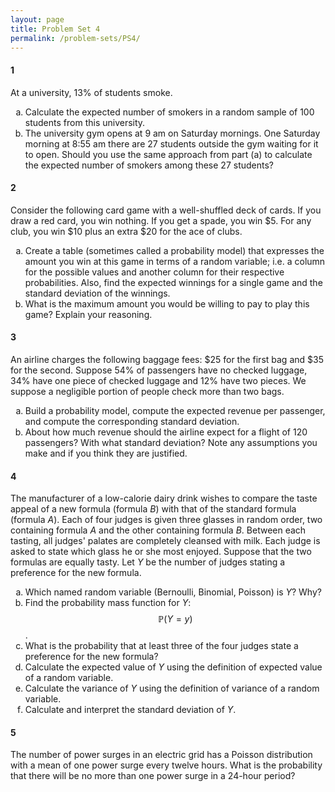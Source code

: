 ```yaml
---
layout: page
title: Problem Set 4
permalink: /problem-sets/PS4/
---
```


<style type="text/css">
    ul { list-style-type: lower-alpha; }
    ul ul {  list-style-type: lower-roman;  }
</style>

#### 1

At a university, 13% of students smoke.

  - Calculate the expected number of smokers in a random sample of 100 students from this
university.
  - The university gym opens at 9 am on Saturday mornings. One Saturday morning at 8:55
am there are 27 students outside the gym waiting for it to open. Should you use the
same approach from part (a) to calculate the expected number of smokers among these 27
students?

#### 2

Consider the following card game with a well-shuffled deck of cards. If you draw a red card,
you win nothing. If you get a spade, you win $5. For any club, you win $10 plus an extra $20
for the ace of clubs.

  - Create a table (sometimes called a probability model) that expresses the amount you win at this game in terms of a random
  variable; i.e. a column for the possible values and another column for their respective
  probabilities. Also, find the expected winnings for a single game and the standard deviation of the winnings.
  - What is the maximum amount you would be willing to pay to play this game? Explain
your reasoning.

#### 3

An airline charges the following baggage fees: $25 for the first bag and $35 for the second.
Suppose 54% of passengers have no checked luggage, 34% have one piece of checked luggage
and 12% have two pieces. We suppose a negligible portion of people check more than two bags.

  - Build a probability model, compute the expected revenue per passenger, and compute the
corresponding standard deviation.
  - About how much revenue should the airline expect for a flight of 120 passengers? With
what standard deviation? Note any assumptions you make and if you think they are
justified.

#### 4

The manufacturer of a low-calorie dairy drink wishes to compare the taste appeal of a new
formula (formula _B_) with that of the standard formula (formula _A_). Each of four judges is given three
glasses in random order, two containing formula _A_ and the other containing formula _B_. Between each tasting, all judges' palates are completely cleansed with milk.  Each judge is
asked to state which glass he or she most enjoyed. Suppose that the two formulas are equally tasty. Let
_Y_ be the number of judges stating a preference for the new formula.

  - Which named random variable (Bernoulli, Binomial, Poisson) is _Y_? Why?
  - Find the probability mass function for _Y_: $$\mathbb{P} (Y = y)$$.
  - What is the probability that at least three of the four judges state a preference for the new
formula?
  - Calculate the expected value of _Y_ using the definition of expected value of a random variable.
  - Calculate the variance of _Y_ using the definition of variance of a random variable.
  - Calculate and interpret the standard deviation of _Y_.
  
#### 5

The number of power surges in an electric grid has a Poisson distribution with a mean of
one power surge every twelve hours. What is the probability that there will be no more than one power
surge in a 24-hour period?